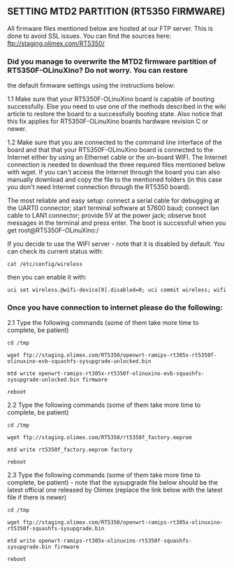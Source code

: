 ## SETTING MTD2 PARTITION (RT5350 FIRMWARE)

All firmware files mentioned below are hosted at our FTP server. This is done to avoid SSL issues. You can find
the sources here: ftp://staging.olimex.com/RT5350/

### Did you manage to overwrite the MTD2 firmware partition of RT5350F-OLinuXino? Do not worry. You can restore 
the default firmware settings using the instructions below:

1.1 Make sure that your RT5350F-OLinuXino board is capable of booting successfully. Else you need to use one of the
methods described in the wiki article to restore the board to a successfully booting state. Also notice that this fix
applies for RT5350F-OLinuXino boards hardware revision C or newer.

1.2 Make sure that you are connected to the command line interface of the board and that that your RT5350F-OLinuXino
board is connected to the Internet either by using an Ethernet cable or the on-board WIFI. The Internet connection is
needed to download the three required files mentioned below with wget. If you can't access the Internet through the
board you can also manually download and copy the file to the mentioned folders (in this case you don't need Internet
connection through the RT5350 board).

The most reliable and easy setup: connect a serial cable for debugging at the UART0 connector; start terminal software
at 57600 baud; connect lan cable to LAN1 connector; provide 5V at the power jack; observe boot messages in the terminal
and press enter. The boot is successfull when you get root@RT5350F-OLinuXino:/

If you decide to use the WIFI server - note that it is disabled by default. You can check its current status with:

```shell
cat /etc/config/wireless
```

then you can enable it with:

```shell
uci set wireless.@wifi-device[0].disabled=0; uci commit wireless; wifi
```

### Once you have connection to internet please do the following:

2.1 Type the following commands (some of them take more time to complete, be patient)

```shell
cd /tmp
```

```shell
wget ftp://staging.olimex.com/RT5350/openwrt-ramips-rt305x-rt5350f-olinuxino-evb-squashfs-sysupgrade-unlocked.bin
```

```shell
mtd write openwrt-ramips-rt305x-rt5350f-olinuxino-evb-squashfs-sysupgrade-unlocked.bin firmware
```

```shell
reboot
```

2.2 Type the following commands (some of them take more time to complete, be patient)

```shell
cd /tmp
```

```shell
wget ftp://staging.olimex.com/RT5350/rt5350f_factory.eeprom
```

```shell
mtd write rt5350f_factory.eeprom factory
```

```shell
reboot
```

2.3 Type the following commands (some of them take more time to complete, be patient) - note that the sysupgrade file
below should be the latest official one released by Olimex (replace the link below with the latest file if there is newer)

```shell
cd /tmp
```

```shell
wget ftp://staging.olimex.com/RT5350/openwrt-ramips-rt305x-olinuxino-rt5350f-squashfs-sysupgrade.bin
```

```shell
mtd write openwrt-ramips-rt305x-olinuxino-rt5350f-squashfs-sysupgrade.bin firmware
```

```shell
reboot
```
